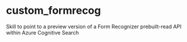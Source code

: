 # custom_formrecog
Skill to point to a preview version of a Form Recognizer prebuilt-read API within Azure Cognitive Search

